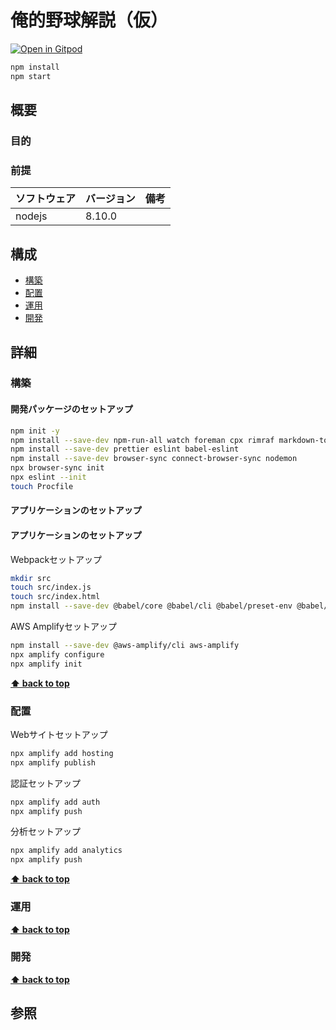# 俺的野球解説（仮）
[![Open in Gitpod](https://gitpod.io/button/open-in-gitpod.svg)](https://gitpod.io/#https://github.com/hiroshima-arc/orecomme.git)

```bash
npm install
npm start
```

## 概要

### 目的

### 前提

| ソフトウェア   | バージョン | 備考 |
| :------------- | :--------- | :--- |
| nodejs         | 8.10.0     |      |

## 構成

- [構築](#構築)
- [配置](#配置)
- [運用](#運用)
- [開発](#開発)

## 詳細

### 構築

#### 開発パッケージのセットアップ

```bash
npm init -y
npm install --save-dev npm-run-all watch foreman cpx rimraf markdown-to-html
npm install --save-dev prettier eslint babel-eslint
npm install --save-dev browser-sync connect-browser-sync nodemon
npx browser-sync init
npx eslint --init
touch Procfile
```

#### アプリケーションのセットアップ

#### アプリケーションのセットアップ

Webpackセットアップ
```bash
mkdir src
touch src/index.js
touch src/index.html
npm install --save-dev @babel/core @babel/cli @babel/preset-env @babel/register @babel/polyfill babel-plugin-istanbul cross-env nyc webpack webpack-cli webpack-dev-server babel-loader css-loader html-webpack-plugin mini-css-extract-plugin copy-webpack-plugin clean-webpack-plugin @babel/polyfill
```

AWS Amplifyセットアップ
```bash
npm install --save-dev @aws-amplify/cli aws-amplify
npx amplify configure
npx amplify init
```

**[⬆ back to top](#構成)**

### 配置

Webサイトセットアップ
```bash
npx amplify add hosting
npx amplify publish
```

認証セットアップ
```bash
npx amplify add auth
npx amplify push
```

分析セットアップ
```bash
npx amplify add analytics
npx amplify push
```

**[⬆ back to top](#構成)**

### 運用

**[⬆ back to top](#構成)**

### 開発

**[⬆ back to top](#構成)**

## 参照

